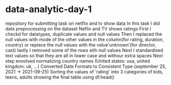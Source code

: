 # data-analytic-day-1
repository for submitting task on netflix and tv show data
In this task I did data preprocessing on the dataset Neflix and TV shows ratings
First I checkd for datatypes, duplicate values and null values
Then I replaced the null values with mode of the other values in the column(for rating, duration, country)
or replace the null values with the value'unknown'(for director, cast)
lastly I removed some of the rows eith null values
Next I standardised text values so that they are all in lower case and withour extra spaces
Next step envolved normalizing country names (United states: usa, united kingdom: uk, ...)
Converted Date Formats to Consistent Type (september 25, 2021 -> 2021-09-25)
Sorting the values of 'rating' into 3 categories of kids, teens, adults
showing the final table using df.head()

